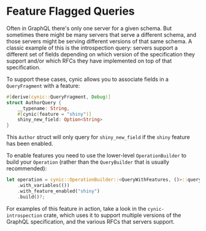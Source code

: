 # Feature Flagged Queries

Often in GraphQL there's only one server for a given schema.  But sometimes
there might be many servers that serve a different schema, and those servers
might be serving different versions of that same schema. A classic example of
this is the introspection query: servers support a different set of fields
depending on which version of the specification they support and/or which RFCs
they have implemented on top of that specification.

To support these cases, cynic allows you to associate fields in a
`QueryFragment` with a feature:

```rust
#[derive(cynic::QueryFragment, Debug)]
struct AuthorQuery {
    __typename: String,
    #[cynic(feature = "shiny")]
    shiny_new_field: Option<String>
}

```

This `Author` struct will only query for `shiny_new_field` if the `shiny`
feature has been enabled.

To enable features you need to use the lower-level `OperationBuilder` to build
your `Operation` (rather than the `QueryBuilder` that is usually recommended):

```rust
let operation = cynic::OperationBuilder::<QueryWithFeatures, ()>::query()
    .with_variables(())
    .with_feature_enabled("shiny")
    .build()?;
```

For examples of this feature in action, take a look in the
`cynic-introspection` crate, which uses it to support multiple versions of the
GraphQL specification, and the various RFCs that servers support.
